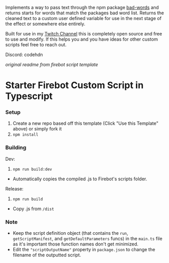 Implements a way to pass text through the npm package [bad-words](https://www.npmjs.com/package/bad-words) and returns starts for words that match the packages bad word list. Returns the cleaned text to a custom user defined variable for use in the next stage of the effect or somewhere else entirely.

Built for use in my [Twitch Channel](https://twitch.tv/codehdn) this is completely open source and free to use and modify. If this helps you and you have ideas for other custom scripts feel free to reach out.

Discord: codehdn

_original readme from firebot script template_

# Starter Firebot Custom Script in Typescript

### Setup

1. Create a new repo based off this template (Click "Use this Template" above) or simply fork it
2. `npm install`

### Building

Dev:

1. `npm run build:dev`

- Automatically copies the compiled .js to Firebot's scripts folder.

Release:

1. `npm run build`

- Copy .js from `/dist`

### Note

- Keep the script definition object (that contains the `run`, `getScriptManifest`, and `getDefaultParameters` funcs) in the `main.ts` file as it's important those function names don't get minimized.
- Edit the `"scriptOutputName"` property in `package.json` to change the filename of the outputted script.
